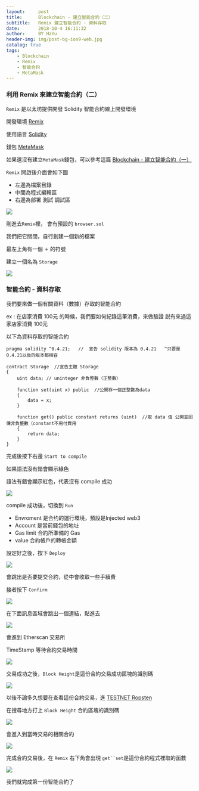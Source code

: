 ```yaml
---
layout:     post
title:      Blockchain - 建立智能合約（二）
subtitle:   Remix 建立智能合約 - 資料存取
date:       2018-10-4 16:11:32
author:     BY HzYu
header-img: img/post-bg-ios9-web.jpg
catalog: true
tags:
    - Blockchain
    - Remix
    - 智能合約
    - MetaMask
---
```


### 利用 Remix 來建立智能合約（二）

`Remix` 是以太坊提供開發 Solidity 智能合約線上開發環境

開發環境 [Remix][Remix]

使用語言 [Solidity][Solidity]

錢包 [MetaMask][MetaMask]

如果還沒有建立`MetaMask`錢包，可以參考這篇 [Blockchain - 建立智能合約（一）][Blockchain - 建立智能合約（一）]

`Remix` 開啟後介面會如下圖

* 左邊為檔案目錄
* 中間為程式編輯區
* 右邊為部署 測試 調試區

![](https://ws4.sinaimg.cn/large/006tNbRwgy1fvwdlm3cqlj31hc0q5q53.jpg)

剛進去`Remix`裡， 會有預設的 `browser.sol`

我們把它關閉，自行創建一個新的檔案

最左上角有一個 `＋` 的符號

建立一個名為 `Storage`

![](https://ws3.sinaimg.cn/large/006tNbRwgy1fvwdy8aab0j31hc0q5jwj.jpg)

### 智能合約 - 資料存取

我們要來做一個有關資料（數據）存取的智能合約

ex : 在店家消費 100元 的時候，我們要如何紀錄這筆消費，來做驗證
説有來過這家店家消費 100元 

以下為資料存取的智能合約

~~~
pragma solidity ^0.4.21;   //  宣告 solidity 版本為 0.4.21   ^只要是0.4.21以後的版本都相容  

contract Storage  //宣告主體 Storage
{  
    uint data; // uninteger 非負整數（正整數）
    
    function set(uint x) public  //公開存一個正整數為data
    {
        data = x;
    }
    
    function get() public constant returns (uint)  //取 data 值 公開並回傳非負整數（constant不用付費用
    {
        return data;   
    }
}
~~~

完成後按下右邊 `Start to compile`

如果語法沒有錯會顯示綠色

語法有錯會顯示紅色，代表沒有 compile 成功

![](https://ws2.sinaimg.cn/large/006tNbRwgy1fvwfsfyg7zj31kw0vkgqf.jpg)

compile 成功後，切換到 `Run`

* Envroment 是合约的運行環境，預設是Injected web3
* Account 是當前錢包的地址
* Gas limit 合約所準備的 Gas
* value 合約帳戶的轉帳金額

設定好之後，按下 `Deploy`

![](https://ws1.sinaimg.cn/large/006tNbRwgy1fvwgql7vn1j31kw0vfwju.jpg)

會跳出是否要提交合約，從中會收取一些手續費

接者按下 `Confirm`

![](https://ws3.sinaimg.cn/large/006tNbRwgy1fvwhkdpew4j30q814ogni.jpg)

在下面訊息區域會跳出一個連結，點進去

![](https://ws4.sinaimg.cn/large/006tNbRwgy1fvwhrnuuyyj31kw0ql498.jpg)

會進到 Etherscan 交易所

TimeStamp 等待合約交易時間

![](https://ws3.sinaimg.cn/large/006tNbRwgy1fvwhwq8upzj31kw0ql4bc.jpg)

交易成功之後，`Block Height`是這份合約交易成功區塊的識別碼

![](https://ws3.sinaimg.cn/large/006tNbRwgy1fvwi25q0luj31kw0qfqfm.jpg)

以後不論多久想要在查看這份合約交易，進 [TESTNET Ropsten][TESTNET Ropsten]

在搜尋地方打上 `Block Height` 合約區塊的識別碼

![](https://ws1.sinaimg.cn/large/006tNbRwgy1fvwi7w7ck6j31kw0qogxz.jpg)

會進入到當時交易的相關合約

![](https://ws3.sinaimg.cn/large/006tNbRwgy1fvwibys75wj31kw0ql43j.jpg)

完成合約交易後，在 `Remix` 右下角會出現 `get``set`是這份合約程式裡取的函數

![](https://ws3.sinaimg.cn/large/006tNbRwgy1fvwie7m4fmj31kw0qiaft.jpg)

我們就完成第一份智能合約了

[Blockchain - 建立智能合約（一）]: http://t.cn/EhXg5q5
[Solidity]: https://solidity.readthedocs.io/en/v0.4.25/
[Remix]: https://remix.ethereum.org/
[MetaMask]: https://metamask.io/
[TESTNET Ropsten]:https://ropsten.etherscan.io/